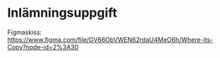 # Inlämningsuppgift

Figmaskiss: https://www.figma.com/file/GV66ObVWEN62rdaU4MeO6h/Where-its-Copy?node-id=2%3A30